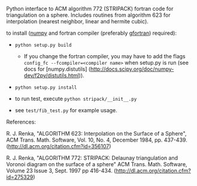 Python interface to ACM algorithm 772 (STRIPACK) fortran code for triangulation
on a sphere.  Includes routines from algorithm 623 for interpolation
(nearest neighbor, linear and hermite cubic).

to install ([numpy](http://numpy.org) and fortran compiler (preferably 
[gfortran](https://gcc.gnu.org/wiki/GFortran)) required):

* ``python setup.py build``
   - If you change the fortran compiler, you may have to add the 
flags `config_fc --fcompiler=<compiler name>` when setup.py is run
(see docs for [numpy.distutils] (http://docs.scipy.org/doc/numpy-dev/f2py/distutils.html)).
* ``python setup.py install``

* to run test, execute ``python stripack/__init__.py``

* see ``test/fib_test.py`` for example usage.

References:

 R. J. Renka, "ALGORITHM 623:  Interpolation on the Surface of a
 Sphere", ACM Trans. Math. Software, Vol. 10, No. 4, December 1984,
 pp. 437-439. (http://dl.acm.org/citation.cfm?id=356107)

 R. J. Renka, "ALGORITHM 772: STRIPACK: Delaunay triangulation
 and Voronoi diagram on the surface of a sphere"
 ACM Trans. Math. Software, Volume 23 Issue 3, Sept. 1997
 pp 416-434. (http://dl.acm.org/citation.cfm?id=275329)
